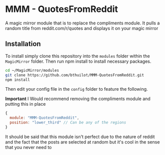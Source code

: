 # MMM - QuotesFromReddit

A magic mirror module that is to replace the compliments module. It pulls a random title from reddit.com/r/quotes and displays it on your magic mirror

## Installation

To install simply clone this repository into the `modules` folder within the `MagicMirror` folder. Then run npm install to install necessary packages.

```bash
cd ~/MagicMirror/modules
git clone https://github.com/bthuilot/MMM-QuotesFromReddit.git
npm install
```

Then edit your config file in the `config` folder to feature the following.

**Important**
I Would recommend removing the compliments module and putting this in place

```javascript
{
  module: "MMM-QuotesFromReddit",
  position: "lower_third" // Can be any of the regions
}
```

It should be said that this module isn't perfect due to the nature of reddit and the fact that the posts are selected at random but it's cool in the sense that you never need to 
